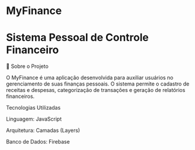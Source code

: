# MyFinance

# Sistema Pessoal de Controle Financeiro

📌 Sobre o Projeto

O MyFinance é uma aplicação desenvolvida para auxiliar usuários no gerenciamento de suas finanças pessoais. O sistema permite o cadastro de receitas e despesas, categorização de transações e geração de relatórios financeiros.

Tecnologias Utilizadas

Linguagem: JavaScript

Arquitetura: Camadas (Layers)

Banco de Dados: Firebase
